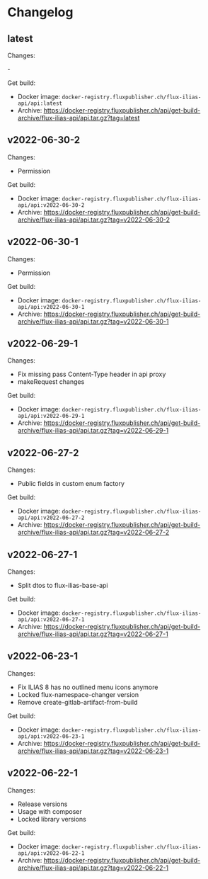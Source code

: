 # Changelog

## latest

Changes:

\-

Get build:

- Docker image: `docker-registry.fluxpublisher.ch/flux-ilias-api/api:latest`
- Archive: https://docker-registry.fluxpublisher.ch/api/get-build-archive/flux-ilias-api/api.tar.gz?tag=latest

## v2022-06-30-2

Changes:

- Permission

Get build:

- Docker image: `docker-registry.fluxpublisher.ch/flux-ilias-api/api:v2022-06-30-2`
- Archive: https://docker-registry.fluxpublisher.ch/api/get-build-archive/flux-ilias-api/api.tar.gz?tag=v2022-06-30-2

## v2022-06-30-1

Changes:

- Permission

Get build:

- Docker image: `docker-registry.fluxpublisher.ch/flux-ilias-api/api:v2022-06-30-1`
- Archive: https://docker-registry.fluxpublisher.ch/api/get-build-archive/flux-ilias-api/api.tar.gz?tag=v2022-06-30-1

## v2022-06-29-1

Changes:

- Fix missing pass Content-Type header in api proxy
- makeRequest changes

Get build:

- Docker image: `docker-registry.fluxpublisher.ch/flux-ilias-api/api:v2022-06-29-1`
- Archive: https://docker-registry.fluxpublisher.ch/api/get-build-archive/flux-ilias-api/api.tar.gz?tag=v2022-06-29-1

## v2022-06-27-2

Changes:

- Public fields in custom enum factory

Get build:

- Docker image: `docker-registry.fluxpublisher.ch/flux-ilias-api/api:v2022-06-27-2`
- Archive: https://docker-registry.fluxpublisher.ch/api/get-build-archive/flux-ilias-api/api.tar.gz?tag=v2022-06-27-2

## v2022-06-27-1

Changes:

- Split dtos to flux-ilias-base-api

Get build:

- Docker image: `docker-registry.fluxpublisher.ch/flux-ilias-api/api:v2022-06-27-1`
- Archive: https://docker-registry.fluxpublisher.ch/api/get-build-archive/flux-ilias-api/api.tar.gz?tag=v2022-06-27-1

## v2022-06-23-1

Changes:

- Fix ILIAS 8 has no outlined menu icons anymore
- Locked flux-namespace-changer version
- Remove create-gitlab-artifact-from-build

Get build:

- Docker image: `docker-registry.fluxpublisher.ch/flux-ilias-api/api:v2022-06-23-1`
- Archive: https://docker-registry.fluxpublisher.ch/api/get-build-archive/flux-ilias-api/api.tar.gz?tag=v2022-06-23-1

## v2022-06-22-1

Changes:

- Release versions
- Usage with composer
- Locked library versions

Get build:

- Docker image: `docker-registry.fluxpublisher.ch/flux-ilias-api/api:v2022-06-22-1`
- Archive: https://docker-registry.fluxpublisher.ch/api/get-build-archive/flux-ilias-api/api.tar.gz?tag=v2022-06-22-1
